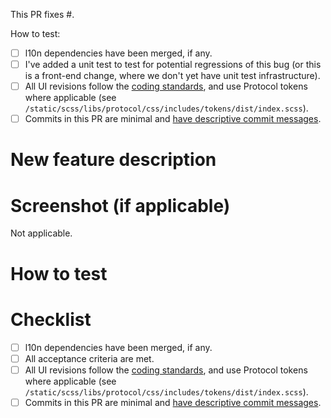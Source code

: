 <!-- The following is intended to be helpful to you. Feel free to remove anything that is not. -->

<!-- When fixing a bug: -->

This PR fixes #<issue ID>.

How to test:

- [ ] l10n dependencies have been merged, if any.
- [ ] I've added a unit test to test for potential regressions of this bug (or this is a front-end change, where we don't yet have unit test infrastructure).
- [ ] All UI revisions follow the [coding standards](https://github.com/mozilla/fx-private-relay/blob/main/docs/coding-standards.md), and use Protocol tokens where applicable (see `/static/scss/libs/protocol/css/includes/tokens/dist/index.scss`).
- [ ] Commits in this PR are minimal and [have descriptive commit messages](https://chris.beams.io/posts/git-commit/).

<!-- When adding a new feature: -->

# New feature description



# Screenshot (if applicable)

Not applicable.

# How to test



# Checklist

- [ ] l10n dependencies have been merged, if any.
- [ ] All acceptance criteria are met.
- [ ] All UI revisions follow the [coding standards](https://github.com/mozilla/fx-private-relay/blob/main/docs/coding-standards.md), and use Protocol tokens where applicable (see `/static/scss/libs/protocol/css/includes/tokens/dist/index.scss`).
- [ ] Commits in this PR are minimal and [have descriptive commit messages](https://chris.beams.io/posts/git-commit/).
